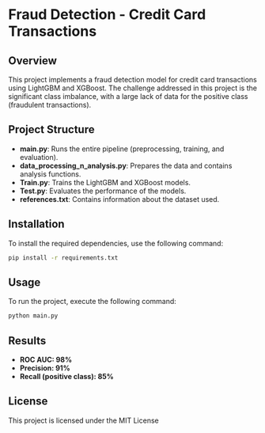 # Fraud Detection - Credit Card Transactions

## Overview

This project implements a fraud detection model for credit card transactions using LightGBM and XGBoost. The challenge addressed in this project is the significant class imbalance, with a large lack of data for the positive class (fraudulent transactions).

## Project Structure

- **main.py**: Runs the entire pipeline (preprocessing, training, and evaluation).
- **data_processing_n_analysis.py**: Prepares the data and contains analysis functions.
- **Train.py**: Trains the LightGBM and XGBoost models.
- **Test.py**: Evaluates the performance of the models.
- **references.txt**: Contains information about the dataset used.

## Installation

To install the required dependencies, use the following command:

```bash
pip install -r requirements.txt
```

## Usage

To run the project, execute the following command:

```bash
python main.py
```

## Results

- **ROC AUC: 98%**
- **Precision: 91%**
- **Recall (positive class): 85%**

## License

This project is licensed under the MIT License